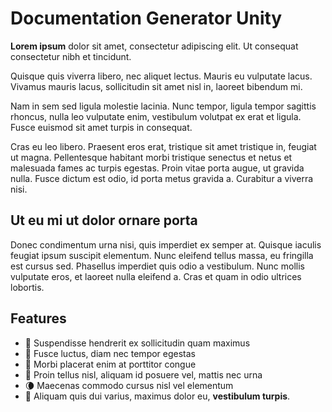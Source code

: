 #  Documentation Generator Unity

**Lorem ipsum** dolor sit amet, consectetur adipiscing elit. Ut consequat consectetur nibh et tincidunt.

Quisque quis viverra libero, nec aliquet lectus. Mauris eu vulputate lacus. Vivamus mauris lacus, sollicitudin sit amet nisl in, laoreet bibendum mi. 

Nam in sem sed ligula molestie lacinia. Nunc tempor, ligula tempor sagittis rhoncus, nulla leo vulputate enim, vestibulum volutpat ex erat et ligula. Fusce euismod sit amet turpis in consequat. 

Cras eu leo libero. Praesent eros erat, tristique sit amet tristique in, feugiat ut magna. Pellentesque habitant morbi tristique senectus et netus et malesuada fames ac turpis egestas. Proin vitae porta augue, ut gravida nulla. Fusce dictum est odio, id porta metus gravida a. Curabitur a viverra nisi.

## Ut eu mi ut dolor ornare porta

Donec condimentum urna nisi, quis imperdiet ex semper at. Quisque iaculis feugiat ipsum suscipit elementum. Nunc eleifend tellus massa, eu fringilla est cursus sed. Phasellus imperdiet quis odio a vestibulum. Nunc mollis vulputate eros, et laoreet nulla eleifend a. Cras et quam in odio ultrices lobortis.

## Features

- 🌈 Suspendisse hendrerit ex sollicitudin quam maximus
- 🚀 Fusce luctus, diam nec tempor egestas
- 🧩 Morbi placerat enim at porttitor congue
- 📱 Proin tellus nisl, aliquam id posuere vel, mattis nec urna
- 🌘 Maecenas commodo cursus nisl vel elementum
- 🥇 Aliquam quis dui varius, maximus dolor eu, **vestibulum turpis**.